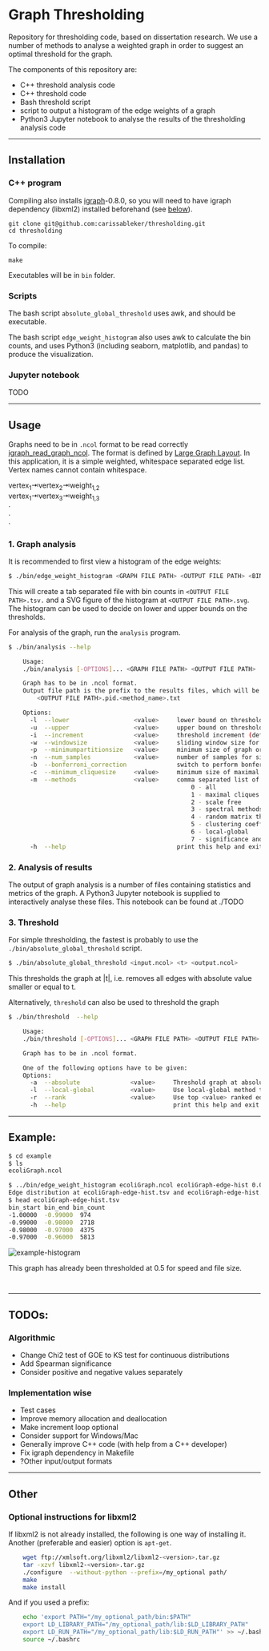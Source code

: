 # Graph Thresholding

Repository for thresholding code, based on dissertation research. We use
a number of methods to analyse a weighted graph in order to suggest an
optimal threshold for the graph.

The components of this repository are:
 - C++ threshold analysis code
 - C++ threshold code
 - Bash threshold script
 - script to output a histogram of the edge weights of a graph
 - Python3 Jupyter notebook to analyse the results of the thresholding analysis code

---
## Installation
### C++ program

Compiling also installs [igraph](igraph.org/c/)-0.8.0, so you will need to have
igraph dependency (libxml2) installed beforehand
(see [below](#optionalinstructionsforlibxml2)).

    git clone git@github.com:carissableker/thresholding.git
    cd thresholding

To compile:

    make

Executables will be in `bin` folder.

### Scripts

The bash script `absolute_global_threshold` uses awk, and should be executable.

The bash script `edge_weight_histogram` also uses awk to calculate the
bin counts, and uses Python3 (including seaborn, matplotlib, and pandas) to produce the visualization.

### Jupyter notebook

TODO

---
## Usage

Graphs need to be in `.ncol` format to be read correctly
[igraph_read_graph_ncol](https://igraph.org/c/doc/igraph-Foreign.html#igraph_read_graph_ncol).
The format is defined by
[Large Graph Layout](http://lgl.sourceforge.net/#FileFormat).
In this application, it is a simple weighted, whitespace separated edge list. Vertex names cannot contain whitespace.

  vertex<sub>1</sub>⇥vertex<sub>2</sub>⇥weight<sub>1,2</sub> <br>
  vertex<sub>1</sub>⇥vertex<sub>3</sub>⇥weight<sub>1,3</sub> <br>
  &middot; <br>
  &middot; <br>
  &middot; <br>

### 1. Graph analysis

It is recommended to first view a histogram of the edge weights:

```bash
$ ./bin/edge_weight_histogram <GRAPH FILE PATH> <OUTPUT FILE PATH> <BIN WIDTH>
```
This will create a tab separated file with bin counts in
`<OUTPUT FILE PATH>.tsv.`
and a SVG figure of the histogram at `<OUTPUT FILE PATH>.svg`.
The histogram can be used to decide on lower and upper bounds on the thresholds.

For analysis of the graph, run the `analysis` program.

```bash
$ ./bin/analysis --help

    Usage:
    ./bin/analysis [-OPTIONS]... <GRAPH FILE PATH> <OUTPUT FILE PATH>

    Graph has to be in .ncol format.
    Output file path is the prefix to the results files, which will be of the form:
        <OUTPUT FILE PATH>.pid.<method_name>.txt

    Options:
      -l  --lower                  <value>     lower bound on thresholds to test (default 0.5)
      -u  --upper                  <value>     upper bound on thresholds to test (default 0.99)
      -i  --increment              <value>     threshold increment (default 0.01)
      -w  --windowsize             <value>     sliding window size for spectral method (default 5)
      -p  --minimumpartitionsize   <value>     minimum size of graph or subgraph after threshold (default 10)
      -n  --num_samples            <value>     number of samples for significance and power calculations (default NULL)
      -b  --bonferroni_correction              switch to perform bonferroni corrections in significance and power calculations (default FALSE)
      -c  --minimum_cliquesize     <value>     minimum size of maximal cliques in maximal clique count (default 5)
      -m  --methods                <value>     comma separated list of methods (defaults to none)
                                                   0 - all
                                                   1 - maximal cliques
                                                   2 - scale free
                                                   3 - spectral methods
                                                   4 - random matrix theory
                                                   5 - clustering coefficient
                                                   6 - local-global
                                                   7 - significance and power calculations (only valid for Pearson CC)
      -h  --help                               print this help and exit
```

### 2. Analysis of results

The output of graph analysis is a number of files containing statistics and
metrics of the graph. A Python3 Jupyter notebook is supplied to
interactively analyse these files. This notebook can be found at ./TODO


### 3. Threshold

For simple thresholding, the fastest is probably to use
the `./bin/absolute_global_threshold` script.

```bash
$ ./bin/absolute_global_threshold <input.ncol> <t> <output.ncol>
```

This thresholds the graph at |t|, i.e. removes all edges with absolute value smaller or equal to t.

Alternatively, `threshold` can also be used to threshold the graph

```bash
$ ./bin/threshold  --help

    Usage:
    ./bin/threshold [-OPTIONS]... <GRAPH FILE PATH> <OUTPUT FILE PATH>

    Graph has to be in .ncol format.

    One of the following options have to be given:
    Options:
      -a  --absolute              <value>     Threshold graph at absolute of <value>
      -l  --local-global          <value>     Use local-global method to threshold with alpha = <value>
      -r  --rank                  <value>     Use top <value> ranked edges per vertex to threshold graph
      -h  --help                              print this help and exit
```

---
## Example:

```bash
$ cd example
$ ls
ecoliGraph.ncol
```




```bash
$ ../bin/edge_weight_histogram ecoliGraph.ncol ecoliGraph-edge-hist 0.01
Edge distribution at ecoliGraph-edge-hist.tsv and ecoliGraph-edge-hist.svg
$ head ecoliGraph-edge-hist.tsv
bin_start bin_end bin_count
-1.00000  -0.99000  974
-0.99000  -0.98000  2718
-0.98000  -0.97000  4375
-0.97000  -0.96000  5813
```

![example-histogram](./doc/figures/ecoliGraph-edge-hist.svg?raw=true "Example histogram")


This graph has already been thresholded at 0.5 for speed and file size.


```bash

```
```bash

```


---
## TODOs:

### Algorithmic
* Change Chi2 test of GOE to KS test for continuous distributions
* Add Spearman significance
* Consider positive and negative values separately

### Implementation wise
* Test cases
* Improve memory allocation and deallocation
* Make increment loop optional
* Consider support for Windows/Mac
* Generally improve C++ code (with help from a C++ developer)
* Fix igraph dependency in Makefile
* ?Other input/output formats

---
## Other

### Optional instructions for libxml2

If libxml2 is not already installed, the following is one way of installing it.
Another (preferable and easier) option is `apt-get`.

```bash
    wget ftp://xmlsoft.org/libxml2/libxml2-<version>.tar.gz
    tar -xzvf libxml2-<version>.tar.gz
    ./configure  --without-python --prefix=/my_optional path/
    make
    make install
```

And if you used a prefix:

```bash
    echo 'export PATH="/my_optional_path/bin:$PATH"
    export LD_LIBRARY_PATH="/my_optional_path/lib:$LD_LIBRARY_PATH"
    export LD_RUN_PATH="/my_optional_path/lib:$LD_RUN_PATH"' >> ~/.bashrc
    source ~/.bashrc
```
